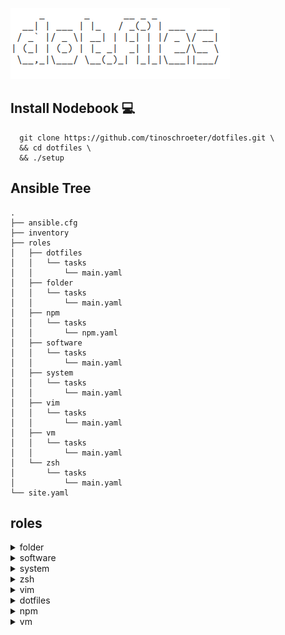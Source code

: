 ![dotfile](dotfile.png)

## Install Nodebook :computer:
```shell
  git clone https://github.com/tinoschroeter/dotfiles.git \
  && cd dotfiles \
  && ./setup
```
## Ansible Tree
```shell
.
├── ansible.cfg
├── inventory
├── roles
│   ├── dotfiles
│   │   └── tasks
│   │       └── main.yaml
│   ├── folder
│   │   └── tasks
│   │       └── main.yaml
│   ├── npm
│   │   └── tasks
│   │       └── npm.yaml
│   ├── software
│   │   └── tasks
│   │       └── main.yaml
│   ├── system
│   │   └── tasks
│   │       └── main.yaml
│   ├── vim
│   │   └── tasks
│   │       └── main.yaml
│   ├── vm
│   │   └── tasks
│   │       └── main.yaml
│   └── zsh
│       └── tasks
│           └── main.yaml
└── site.yaml

```

## roles

<details>
  <summary>folder</summary>

  ### folder
  * create folter structure

</details>

<details>
  <summary>software</summary>

  ### software
  * install docker
  * Install utility packages
  * Install aws cli
  * Install skaffold
  * Install kubectl
  * Install nvm (Node Version Manager)
  * Install Slack

</details>

<details>
  <summary>system</summary>

  ### system
  * Set timezone to Europe/Berlin

</details>

<details>
  <summary>zsh</summary>

  ### zsh
  * Install zsh
  * Install Oh My Zsh
  * setup some plugins

</details>

<details>
  <summary>vim</summary>

  ### vim  have a look again
  * Install vim 
  * Setup vim plugins

</details>

<details>
  <summary>dotfiles</summary>

  ### dotfiles
  * put .zshrc in place
  * put .vimrc in place

</details>

<details>
  <summary>npm</summary>

  ### npm
  * install global npm packages

</details>

<details>
  <summary>vm</summary>

  ### Virtual Machine
  * Install virtualbox
  * Install vagrant

</details>

